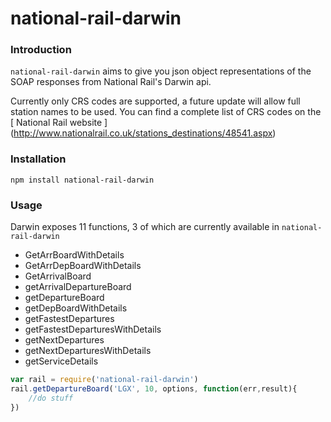 # national-rail-darwin

### Introduction

`national-rail-darwin` aims to give you json object representations of the SOAP responses from National Rail's Darwin api. 

Currently only CRS codes are supported, a future update will allow full station names to be used. You can find a complete list of CRS codes on the [ National Rail website ] (http://www.nationalrail.co.uk/stations_destinations/48541.aspx)

### Installation

```
npm install national-rail-darwin
```

### Usage

Darwin exposes 11 functions, 3 of which are currently available in `national-rail-darwin`
- GetArrBoardWithDetails
- GetArrDepBoardWithDetails
- GetArrivalBoard
- getArrivalDepartureBoard
- getDepartureBoard
- getDepBoardWithDetails
- getFastestDepartures
- getFastestDeparturesWithDetails
- getNextDepartures
- getNextDeparturesWithDetails
- getServiceDetails

```javascript
var rail = require('national-rail-darwin')
rail.getDepartureBoard('LGX', 10, options, function(err,result){
	//do stuff
})
```